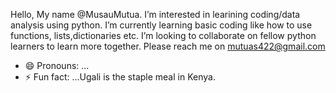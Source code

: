 Hello, My name @MusauMutua.
I’m interested in learining coding/data analysis using python.
I’m currently learning basic coding like how to use functions, lists,dictionaries etc.
I’m looking to collaborate on fellow python learners to learn more together.
Please reach me on mutuas422@gmail.com
- 😄 Pronouns: ...
- ⚡ Fun fact: ...Ugali is the staple meal in Kenya.

<!---
MusauMutua/MusauMutua is a ✨ special ✨ repository because its `README.md` (this file) appears on your GitHub profile.
You can click the Preview link to take a look at your changes.
--->
